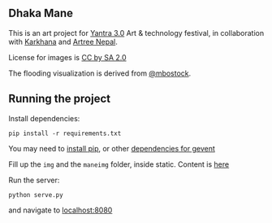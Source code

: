 Dhaka Mane
---

This is an art project for [Yantra 3.0](http://www.karkhana.asia/yantra/) Art & technology festival, in collaboration with [Karkhana](karkhana.asia) and [Artree Nepal](http://artreenepal.blogspot.com/).

License for images is [CC by SA 2.0](https://creativecommons.org/licenses/by-sa/2.0/)

The flooding visualization is derived from [@mbostock](http://bl.ocks.org/mbostock/949c772b81296f8e4188).

Running the project
---
Install dependencies:
```
pip install -r requirements.txt
```
You may need to [install pip](http://pip.readthedocs.org/en/latest/installing.html), or other [dependencies for gevent](http://stackoverflow.com/questions/6431096/gevent-does-not-install-properly-on-ubuntu)

Fill up the `img` and the `maneimg` folder, inside static. Content is [here](https://github.com/prabhasp/dhaka-mane)

Run the server:
```
python serve.py
```
and navigate to [localhost:8080](http://localhost:8080)

